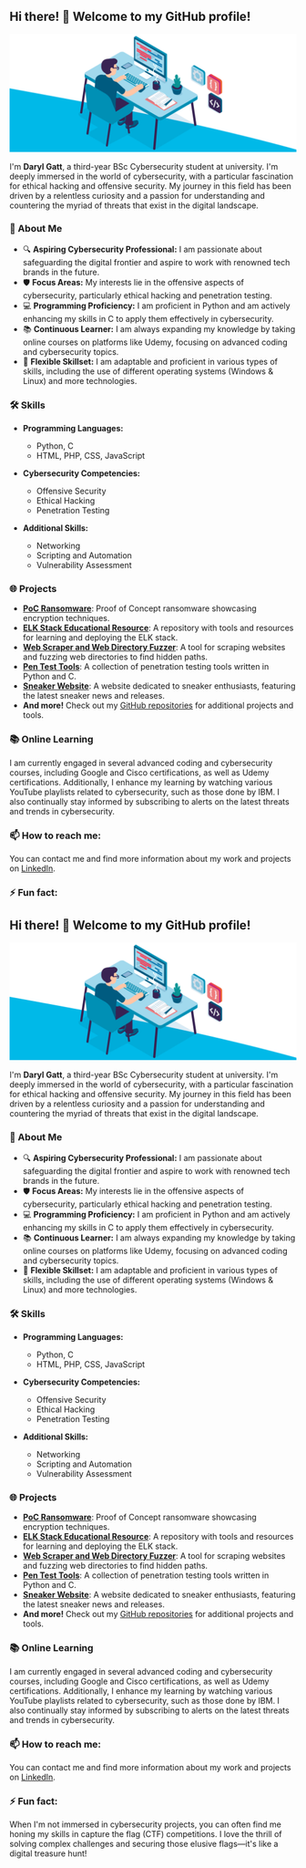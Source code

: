 ## Hi there! 👋 Welcome to my GitHub profile!

![Coding GIF](https://raw.githubusercontent.com/Azael-Dev/Azael-Dev/master/coding.gif)

I'm **Daryl Gatt**, a third-year BSc Cybersecurity student at university. I'm deeply immersed in the world of cybersecurity, with a particular fascination for ethical hacking and offensive security. My journey in this field has been driven by a relentless curiosity and a passion for understanding and countering the myriad of threats that exist in the digital landscape.

### 🌱 About Me
- 🔍 **Aspiring Cybersecurity Professional:** I am passionate about safeguarding the digital frontier and aspire to work with renowned tech brands in the future.
- 🛡️ **Focus Areas:** My interests lie in the offensive aspects of cybersecurity, particularly ethical hacking and penetration testing.
- 💻 **Programming Proficiency:** I am proficient in Python and am actively enhancing my skills in C to apply them effectively in cybersecurity.
- 📚 **Continuous Learner:** I am always expanding my knowledge by taking online courses on platforms like Udemy, focusing on advanced coding and cybersecurity topics.
- 🧩 **Flexible Skillset:** I am adaptable and proficient in various types of skills, including the use of different operating systems (Windows & Linux) and more technologies.

### 🛠️ Skills
- **Programming Languages:**
  - Python, C
  - HTML, PHP, CSS, JavaScript

- **Cybersecurity Competencies:**
  - Offensive Security
  - Ethical Hacking
  - Penetration Testing

- **Additional Skills:**
  - Networking
  - Scripting and Automation
  - Vulnerability Assessment

### 🌐 Projects
- [**PoC Ransomware**](https://github.com/phantom0004/_KRYPT0S_RANSOMWARE): Proof of Concept ransomware showcasing encryption techniques.
- [**ELK Stack Educational Resource**](https://github.com/phantom0004/elk-stack-tools): A repository with tools and resources for learning and deploying the ELK stack.
- [**Web Scraper and Web Directory Fuzzer**](https://github.com/phantom0004/FuzzFindr-Web-Fuzzing-Tool): A tool for scraping websites and fuzzing web directories to find hidden paths.
- [**Pen Test Tools**](https://github.com/phantom0004/PenTest_Vault): A collection of penetration testing tools written in Python and C.
- [**Sneaker Website**](https://github.com/phantom0004/Sneakerology): A website dedicated to sneaker enthusiasts, featuring the latest sneaker news and releases.
- **And more!** Check out my [GitHub repositories](https://github.com/phantom0004) for additional projects and tools.

### 📚 Online Learning
I am currently engaged in several advanced coding and cybersecurity courses, including Google and Cisco certifications, as well as Udemy certifications. Additionally, I enhance my learning by watching various YouTube playlists related to cybersecurity, such as those done by IBM. I also continually stay informed by subscribing to alerts on the latest threats and trends in cybersecurity.

### 📫 How to reach me:
You can contact me and find more information about my work and projects on [LinkedIn](https://www.linkedin.com/in/daryl-gatt-web3/).

### ⚡ Fun fact:
## Hi there! 👋 Welcome to my GitHub profile!

![Coding GIF](https://raw.githubusercontent.com/Azael-Dev/Azael-Dev/master/coding.gif)

I'm **Daryl Gatt**, a third-year BSc Cybersecurity student at university. I'm deeply immersed in the world of cybersecurity, with a particular fascination for ethical hacking and offensive security. My journey in this field has been driven by a relentless curiosity and a passion for understanding and countering the myriad of threats that exist in the digital landscape.

### 🌱 About Me
- 🔍 **Aspiring Cybersecurity Professional:** I am passionate about safeguarding the digital frontier and aspire to work with renowned tech brands in the future.
- 🛡️ **Focus Areas:** My interests lie in the offensive aspects of cybersecurity, particularly ethical hacking and penetration testing.
- 💻 **Programming Proficiency:** I am proficient in Python and am actively enhancing my skills in C to apply them effectively in cybersecurity.
- 📚 **Continuous Learner:** I am always expanding my knowledge by taking online courses on platforms like Udemy, focusing on advanced coding and cybersecurity topics.
- 🧩 **Flexible Skillset:** I am adaptable and proficient in various types of skills, including the use of different operating systems (Windows & Linux) and more technologies.

### 🛠️ Skills
- **Programming Languages:**
  - Python, C
  - HTML, PHP, CSS, JavaScript

- **Cybersecurity Competencies:**
  - Offensive Security
  - Ethical Hacking
  - Penetration Testing

- **Additional Skills:**
  - Networking
  - Scripting and Automation
  - Vulnerability Assessment

### 🌐 Projects
- [**PoC Ransomware**](https://github.com/phantom0004/_KRYPT0S_RANSOMWARE): Proof of Concept ransomware showcasing encryption techniques.
- [**ELK Stack Educational Resource**](https://github.com/phantom0004/elk-stack-tools): A repository with tools and resources for learning and deploying the ELK stack.
- [**Web Scraper and Web Directory Fuzzer**](https://github.com/phantom0004/FuzzFindr-Web-Fuzzing-Tool): A tool for scraping websites and fuzzing web directories to find hidden paths.
- [**Pen Test Tools**](https://github.com/phantom0004/PenTest_Vault): A collection of penetration testing tools written in Python and C.
- [**Sneaker Website**](https://github.com/phantom0004/Sneakerology): A website dedicated to sneaker enthusiasts, featuring the latest sneaker news and releases.
- **And more!** Check out my [GitHub repositories](https://github.com/phantom0004) for additional projects and tools.

### 📚 Online Learning
I am currently engaged in several advanced coding and cybersecurity courses, including Google and Cisco certifications, as well as Udemy certifications. Additionally, I enhance my learning by watching various YouTube playlists related to cybersecurity, such as those done by IBM. I also continually stay informed by subscribing to alerts on the latest threats and trends in cybersecurity.

### 📫 How to reach me:
You can contact me and find more information about my work and projects on [LinkedIn](https://www.linkedin.com/in/daryl-gatt-web3/).

### ⚡ Fun fact:
When I'm not immersed in cybersecurity projects, you can often find me honing my skills in capture the flag (CTF) competitions. I love the thrill of solving complex challenges and securing those elusive flags—it's like a digital treasure hunt!
